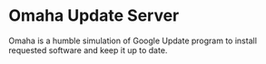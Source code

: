 # Omaha Update Server
Omaha is a humble simulation of Google Update program to install requested software and keep it up to date.

